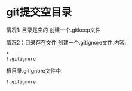 # git提交空目录
情况1: 目录是空的
创建一个.gitkeep文件

情况2：目录存在文件
创建一个.gitignore文件,内容: 
```
*
!.gitignore
```

根目录.gitignore文件中:
```
!.gitignore
```

